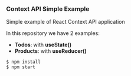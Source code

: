 ### Context API Simple Example

Simple example of React Context API application

In this repository we have 2 examples:
  - **Todos**: with **useState()**
  - **Products**: with **useReducer()**

```
$ npm install
$ npm start
```
